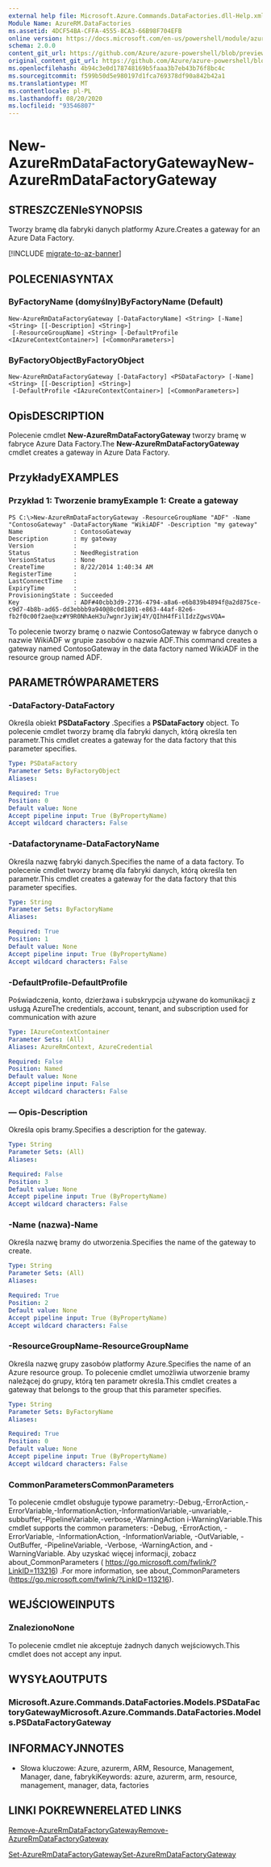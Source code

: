 ```yaml
---
external help file: Microsoft.Azure.Commands.DataFactories.dll-Help.xml
Module Name: AzureRM.DataFactories
ms.assetid: 4DCF54BA-CFFA-4555-8CA3-66B98F704EFB
online version: https://docs.microsoft.com/en-us/powershell/module/azurerm.datafactories/new-azurermdatafactorygateway
schema: 2.0.0
content_git_url: https://github.com/Azure/azure-powershell/blob/preview/src/ResourceManager/DataFactories/Commands.DataFactories/help/New-AzureRmDataFactoryGateway.md
original_content_git_url: https://github.com/Azure/azure-powershell/blob/preview/src/ResourceManager/DataFactories/Commands.DataFactories/help/New-AzureRmDataFactoryGateway.md
ms.openlocfilehash: 4b94c3e0d178748169b5faaa3b7eb43b76f8bc4c
ms.sourcegitcommit: f599b50d5e980197d1fca769378df90a842b42a1
ms.translationtype: MT
ms.contentlocale: pl-PL
ms.lasthandoff: 08/20/2020
ms.locfileid: "93546807"
---
```

# <span data-ttu-id="2c38c-101">New-AzureRmDataFactoryGateway</span><span class="sxs-lookup"><span data-stu-id="2c38c-101">New-AzureRmDataFactoryGateway</span></span>

## <span data-ttu-id="2c38c-102">STRESZCZENIe</span><span class="sxs-lookup"><span data-stu-id="2c38c-102">SYNOPSIS</span></span>
<span data-ttu-id="2c38c-103">Tworzy bramę dla fabryki danych platformy Azure.</span><span class="sxs-lookup"><span data-stu-id="2c38c-103">Creates a gateway for an Azure Data Factory.</span></span>

[!INCLUDE [migrate-to-az-banner](../../includes/migrate-to-az-banner.md)]

## <span data-ttu-id="2c38c-104">POLECENIA</span><span class="sxs-lookup"><span data-stu-id="2c38c-104">SYNTAX</span></span>

### <span data-ttu-id="2c38c-105">ByFactoryName (domyślny)</span><span class="sxs-lookup"><span data-stu-id="2c38c-105">ByFactoryName (Default)</span></span>
```
New-AzureRmDataFactoryGateway [-DataFactoryName] <String> [-Name] <String> [[-Description] <String>]
 [-ResourceGroupName] <String> [-DefaultProfile <IAzureContextContainer>] [<CommonParameters>]
```

### <span data-ttu-id="2c38c-106">ByFactoryObject</span><span class="sxs-lookup"><span data-stu-id="2c38c-106">ByFactoryObject</span></span>
```
New-AzureRmDataFactoryGateway [-DataFactory] <PSDataFactory> [-Name] <String> [[-Description] <String>]
 [-DefaultProfile <IAzureContextContainer>] [<CommonParameters>]
```

## <span data-ttu-id="2c38c-107">Opis</span><span class="sxs-lookup"><span data-stu-id="2c38c-107">DESCRIPTION</span></span>
<span data-ttu-id="2c38c-108">Polecenie cmdlet **New-AzureRmDataFactoryGateway** tworzy bramę w fabryce Azure Data Factory.</span><span class="sxs-lookup"><span data-stu-id="2c38c-108">The **New-AzureRmDataFactoryGateway** cmdlet creates a gateway in Azure Data Factory.</span></span>

## <span data-ttu-id="2c38c-109">Przykłady</span><span class="sxs-lookup"><span data-stu-id="2c38c-109">EXAMPLES</span></span>

### <span data-ttu-id="2c38c-110">Przykład 1: Tworzenie bramy</span><span class="sxs-lookup"><span data-stu-id="2c38c-110">Example 1: Create a gateway</span></span>
```
PS C:\>New-AzureRmDataFactoryGateway -ResourceGroupName "ADF" -Name "ContosoGateway" -DataFactoryName "WikiADF" -Description "my gateway"
Name              : ContosoGateway
Description       : my gateway
Version           : 
Status            : NeedRegistration
VersionStatus     : None
CreateTime        : 8/22/2014 1:40:34 AM
RegisterTime      : 
LastConnectTime   : 
ExpiryTime        : 
ProvisioningState : Succeeded
Key               : ADF#40cbb3d9-2736-4794-a8a6-e6b839b4894f@a2d875ce-c9d7-4b8b-ad65-dd3ebbb9a940@8c0d1801-e863-44af-82e6-fb2f0c00f2ae@xz#Y9R0NhAeH3u7wgnrJyiWj4Y/QIhH4fFilIdzZgwsVQA=
```

<span data-ttu-id="2c38c-111">To polecenie tworzy bramę o nazwie ContosoGateway w fabryce danych o nazwie WikiADF w grupie zasobów o nazwie ADF.</span><span class="sxs-lookup"><span data-stu-id="2c38c-111">This command creates a gateway named ContosoGateway in the data factory named WikiADF in the resource group named ADF.</span></span>

## <span data-ttu-id="2c38c-112">PARAMETRÓW</span><span class="sxs-lookup"><span data-stu-id="2c38c-112">PARAMETERS</span></span>

### <span data-ttu-id="2c38c-113">-DataFactory</span><span class="sxs-lookup"><span data-stu-id="2c38c-113">-DataFactory</span></span>
<span data-ttu-id="2c38c-114">Określa obiekt **PSDataFactory** .</span><span class="sxs-lookup"><span data-stu-id="2c38c-114">Specifies a **PSDataFactory** object.</span></span>
<span data-ttu-id="2c38c-115">To polecenie cmdlet tworzy bramę dla fabryki danych, którą określa ten parametr.</span><span class="sxs-lookup"><span data-stu-id="2c38c-115">This cmdlet creates a gateway for the data factory that this parameter specifies.</span></span>

```yaml
Type: PSDataFactory
Parameter Sets: ByFactoryObject
Aliases: 

Required: True
Position: 0
Default value: None
Accept pipeline input: True (ByPropertyName)
Accept wildcard characters: False
```

### <span data-ttu-id="2c38c-116">-Datafactoryname</span><span class="sxs-lookup"><span data-stu-id="2c38c-116">-DataFactoryName</span></span>
<span data-ttu-id="2c38c-117">Określa nazwę fabryki danych.</span><span class="sxs-lookup"><span data-stu-id="2c38c-117">Specifies the name of a data factory.</span></span>
<span data-ttu-id="2c38c-118">To polecenie cmdlet tworzy bramę dla fabryki danych, którą określa ten parametr.</span><span class="sxs-lookup"><span data-stu-id="2c38c-118">This cmdlet creates a gateway for the data factory that this parameter specifies.</span></span>

```yaml
Type: String
Parameter Sets: ByFactoryName
Aliases: 

Required: True
Position: 1
Default value: None
Accept pipeline input: True (ByPropertyName)
Accept wildcard characters: False
```

### <span data-ttu-id="2c38c-119">-DefaultProfile</span><span class="sxs-lookup"><span data-stu-id="2c38c-119">-DefaultProfile</span></span>
<span data-ttu-id="2c38c-120">Poświadczenia, konto, dzierżawa i subskrypcja używane do komunikacji z usługą Azure</span><span class="sxs-lookup"><span data-stu-id="2c38c-120">The credentials, account, tenant, and subscription used for communication with azure</span></span>

```yaml
Type: IAzureContextContainer
Parameter Sets: (All)
Aliases: AzureRmContext, AzureCredential

Required: False
Position: Named
Default value: None
Accept pipeline input: False
Accept wildcard characters: False
```

### <span data-ttu-id="2c38c-121">— Opis</span><span class="sxs-lookup"><span data-stu-id="2c38c-121">-Description</span></span>
<span data-ttu-id="2c38c-122">Określa opis bramy.</span><span class="sxs-lookup"><span data-stu-id="2c38c-122">Specifies a description for the gateway.</span></span>

```yaml
Type: String
Parameter Sets: (All)
Aliases: 

Required: False
Position: 3
Default value: None
Accept pipeline input: True (ByPropertyName)
Accept wildcard characters: False
```

### <span data-ttu-id="2c38c-123">-Name (nazwa)</span><span class="sxs-lookup"><span data-stu-id="2c38c-123">-Name</span></span>
<span data-ttu-id="2c38c-124">Określa nazwę bramy do utworzenia.</span><span class="sxs-lookup"><span data-stu-id="2c38c-124">Specifies the name of the gateway to create.</span></span>

```yaml
Type: String
Parameter Sets: (All)
Aliases: 

Required: True
Position: 2
Default value: None
Accept pipeline input: True (ByPropertyName)
Accept wildcard characters: False
```

### <span data-ttu-id="2c38c-125">-ResourceGroupName</span><span class="sxs-lookup"><span data-stu-id="2c38c-125">-ResourceGroupName</span></span>
<span data-ttu-id="2c38c-126">Określa nazwę grupy zasobów platformy Azure.</span><span class="sxs-lookup"><span data-stu-id="2c38c-126">Specifies the name of an Azure resource group.</span></span>
<span data-ttu-id="2c38c-127">To polecenie cmdlet umożliwia utworzenie bramy należącej do grupy, którą ten parametr określa.</span><span class="sxs-lookup"><span data-stu-id="2c38c-127">This cmdlet creates a gateway that belongs to the group that this parameter specifies.</span></span>

```yaml
Type: String
Parameter Sets: ByFactoryName
Aliases: 

Required: True
Position: 0
Default value: None
Accept pipeline input: True (ByPropertyName)
Accept wildcard characters: False
```

### <span data-ttu-id="2c38c-128">CommonParameters</span><span class="sxs-lookup"><span data-stu-id="2c38c-128">CommonParameters</span></span>
<span data-ttu-id="2c38c-129">To polecenie cmdlet obsługuje typowe parametry:-Debug,-ErrorAction,-ErrorVariable,-InformationAction,-InformationVariable,-unvariable,-subbuffer,-PipelineVariable,-verbose,-WarningAction i-WarningVariable.</span><span class="sxs-lookup"><span data-stu-id="2c38c-129">This cmdlet supports the common parameters: -Debug, -ErrorAction, -ErrorVariable, -InformationAction, -InformationVariable, -OutVariable, -OutBuffer, -PipelineVariable, -Verbose, -WarningAction, and -WarningVariable.</span></span> <span data-ttu-id="2c38c-130">Aby uzyskać więcej informacji, zobacz about_CommonParameters ( https://go.microsoft.com/fwlink/?LinkID=113216) .</span><span class="sxs-lookup"><span data-stu-id="2c38c-130">For more information, see about_CommonParameters (https://go.microsoft.com/fwlink/?LinkID=113216).</span></span>

## <span data-ttu-id="2c38c-131">WEJŚCIOWE</span><span class="sxs-lookup"><span data-stu-id="2c38c-131">INPUTS</span></span>

### <span data-ttu-id="2c38c-132">Znaleziono</span><span class="sxs-lookup"><span data-stu-id="2c38c-132">None</span></span>
<span data-ttu-id="2c38c-133">To polecenie cmdlet nie akceptuje żadnych danych wejściowych.</span><span class="sxs-lookup"><span data-stu-id="2c38c-133">This cmdlet does not accept any input.</span></span>

## <span data-ttu-id="2c38c-134">WYSYŁA</span><span class="sxs-lookup"><span data-stu-id="2c38c-134">OUTPUTS</span></span>

### <span data-ttu-id="2c38c-135">Microsoft.Azure.Commands.DataFactories.Models.PSDataFactoryGateway</span><span class="sxs-lookup"><span data-stu-id="2c38c-135">Microsoft.Azure.Commands.DataFactories.Models.PSDataFactoryGateway</span></span>

## <span data-ttu-id="2c38c-136">INFORMACYJN</span><span class="sxs-lookup"><span data-stu-id="2c38c-136">NOTES</span></span>
* <span data-ttu-id="2c38c-137">Słowa kluczowe: Azure, azurerm, ARM, Resource, Management, Manager, dane, fabryki</span><span class="sxs-lookup"><span data-stu-id="2c38c-137">Keywords: azure, azurerm, arm, resource, management, manager, data, factories</span></span>

## <span data-ttu-id="2c38c-138">LINKI POKREWNE</span><span class="sxs-lookup"><span data-stu-id="2c38c-138">RELATED LINKS</span></span>

[<span data-ttu-id="2c38c-139">Remove-AzureRmDataFactoryGateway</span><span class="sxs-lookup"><span data-stu-id="2c38c-139">Remove-AzureRmDataFactoryGateway</span></span>](./Remove-AzureRmDataFactoryGateway.md)

[<span data-ttu-id="2c38c-140">Set-AzureRmDataFactoryGateway</span><span class="sxs-lookup"><span data-stu-id="2c38c-140">Set-AzureRmDataFactoryGateway</span></span>](./Set-AzureRmDataFactoryGateway.md)


